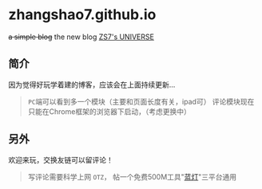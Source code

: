 # zhangshao7.github.io
~~a simple blog~~
the new blog
[ZS7's UNIVERSE](http://zhangs7.gitee.io/blog)
## 简介

因为觉得好玩学着建的博客，应该会在上面持续更新...
> `PC`端可以看到多一个模块（主要和页面长度有关，ipad可）
> 评论模块现在只能在Chrome框架的浏览器下启动，（考虑更换中）

## 另外

欢迎来玩，交换友链可以留评论！
> 写评论需要科学上网 `OTZ`，
> 帖一个免费500M工具"[蓝灯](https://github.com/getlantern/lantern)"三平台通用
